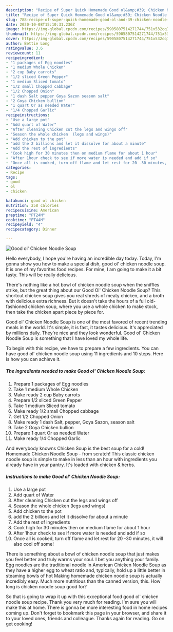 ```yaml
---
description: "Recipe of Super Quick Homemade Good ol&amp;#39; Chicken Noodle Soup"
title: "Recipe of Super Quick Homemade Good ol&amp;#39; Chicken Noodle Soup"
slug: 788-recipe-of-super-quick-homemade-good-ol-and-39-chicken-noodle-soup
date: 2020-10-08T15:10:31.236Z
image: https://img-global.cpcdn.com/recipes/5905807514271744/751x532cq70/good-ol-chicken-noodle-soup-recipe-main-photo.jpg
thumbnail: https://img-global.cpcdn.com/recipes/5905807514271744/751x532cq70/good-ol-chicken-noodle-soup-recipe-main-photo.jpg
cover: https://img-global.cpcdn.com/recipes/5905807514271744/751x532cq70/good-ol-chicken-noodle-soup-recipe-main-photo.jpg
author: Bettie Long
ratingvalue: 3.6
reviewcount: 11
recipeingredient:
- "1 packages of Egg noodles"
- "1 medium Whole Chicken"
- "2 cup Baby carrots"
- "1/2 sliced Green Pepper"
- "1 medium Sliced tomato"
- "1/2 small Chopped cabbage"
- "1/2 Chopped Onion"
- "1 dash Salt pepper Goya Sazon season salt"
- "2 Goya Chicken bullion"
- "1 quart Or as needed Water"
- "1/4 Chopped Garlic"
recipeinstructions:
- "Use a large pot"
- "Add quart of Water"
- "After cleaning Chicken cut the legs and wings off"
- "Season the whole chicken  (legs and wings)"
- "Add chicken to the pot"
- "add the 2 billions and let it dissolve for about a minute"
- "Add the rest of ingredients"
- "Cook high for 30 minutes then on medium flame for about 1 hour"
- "After 1hour check to see if more water is needed and add if so"
- "Once all is cooked, turn off flame and let rest for 20 -30 minutes, it will also cool off some!"
categories:
- Recipe
tags:
- good
- ol
- chicken

katakunci: good ol chicken 
nutrition: 258 calories
recipecuisine: American
preptime: "PT24M"
cooktime: "PT44M"
recipeyield: "4"
recipecategory: Dinner

---
```



![Good ol&#39; Chicken Noodle Soup](https://img-global.cpcdn.com/recipes/5905807514271744/751x532cq70/good-ol-chicken-noodle-soup-recipe-main-photo.jpg)

Hello everybody, I hope you're having an incredible day today. Today, I'm gonna show you how to make a special dish, good ol&#39; chicken noodle soup. It is one of my favorites food recipes. For mine, I am going to make it a bit tasty. This will be really delicious.

There&#39;s nothing like a hot bowl of chicken noodle soup when the sniffles strike, but the great thing about our Good Ol&#39; Chicken Noodle Soup? This shortcut chicken soup gives you real shreds of meaty chicken, and a broth with delicious extra richness. But it doesn&#39;t take the hours of a full old-fashioned chicken soup, where you use a whole chicken to make stock, then take the chicken apart piece by piece for.

Good ol&#39; Chicken Noodle Soup is one of the most favored of recent trending meals in the world. It's simple, it is fast, it tastes delicious. It's appreciated by millions daily. They're nice and they look wonderful. Good ol&#39; Chicken Noodle Soup is something that I have loved my whole life.


To begin with this recipe, we have to prepare a few ingredients. You can have good ol&#39; chicken noodle soup using 11 ingredients and 10 steps. Here is how you can achieve it.

<!--inarticleads1-->

##### The ingredients needed to make Good ol&#39; Chicken Noodle Soup:

1. Prepare 1 packages of Egg noodles
1. Take 1 medium Whole Chicken
1. Make ready 2 cup Baby carrots
1. Prepare 1/2 sliced Green Pepper
1. Take 1 medium Sliced tomato
1. Make ready 1/2 small Chopped cabbage
1. Get 1/2 Chopped Onion
1. Make ready 1 dash Salt, pepper, Goya Sazon, season salt
1. Take 2 Goya Chicken bullion
1. Prepare 1 quart Or as needed Water
1. Make ready 1/4 Chopped Garlic


And everybody knowns Chicken Soup is the best soup for a cold! Homemade Chicken Noodle Soup - from scratch! This classic chicken noodle soup is simple to make in less than an hour with ingredients you already have in your pantry. It&#39;s loaded with chicken &amp; herbs. 

<!--inarticleads2-->

##### Instructions to make Good ol&#39; Chicken Noodle Soup:

1. Use a large pot
1. Add quart of Water
1. After cleaning Chicken cut the legs and wings off
1. Season the whole chicken  (legs and wings)
1. Add chicken to the pot
1. add the 2 billions and let it dissolve for about a minute
1. Add the rest of ingredients
1. Cook high for 30 minutes then on medium flame for about 1 hour
1. After 1hour check to see if more water is needed and add if so
1. Once all is cooked, turn off flame and let rest for 20 -30 minutes, it will also cool off some!


There is something about a bowl of chicken noodle soup that just makes you feel better and truly warms your soul. I bet you anything your family. Egg noodles are the traditional noodle in American Chicken Noodle Soup as they have a higher egg to wheat ratio and, typically, hold up a little better in steaming bowls of hot Making homemade chicken noodle soup is actually incredibly easy. Much more nutritious than the canned version, this. How long is chicken noodle soup good for? 

So that is going to wrap it up with this exceptional food good ol&#39; chicken noodle soup recipe. Thank you very much for reading. I'm sure you will make this at home. There is gonna be more interesting food in home recipes coming up. Don't forget to bookmark this page in your browser, and share it to your loved ones, friends and colleague. Thanks again for reading. Go on get cooking!
